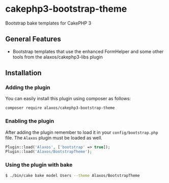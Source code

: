 # cakephp3-bootstrap-theme
Bootstrap bake templates for CakePHP 3

General Features
----------------
- Bootstrap templates that use the enhanced FormHelper and some other tools from the alaxos/cakephp3-libs plugin

Installation
------------

### Adding the plugin

You can easily install this plugin using composer as follows:

```bash
composer require alaxos/cakephp3-bootstrap-theme
```

### Enabling the plugin

After adding the plugin remember to load it in your `config/bootstrap.php` file.
The `Alaxos` plugin must be loaded as well.

```php
Plugin::load('Alaxos', ['bootstrap' => true]);
Plugin::load('Alaxos/BootstrapTheme');
```

### Using the plugin with bake

```bash
$ ./bin/cake bake model Users --theme Alaxos/BootstrapTheme
```
